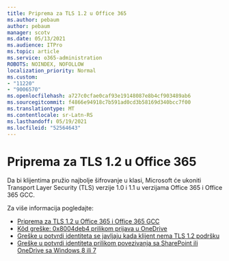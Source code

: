 ```yaml
---
title: Priprema za TLS 1.2 u Office 365
ms.author: pebaum
author: pebaum
manager: scotv
ms.date: 05/13/2021
ms.audience: ITPro
ms.topic: article
ms.service: o365-administration
ROBOTS: NOINDEX, NOFOLLOW
localization_priority: Normal
ms.custom:
- "11220"
- "9006570"
ms.openlocfilehash: a727c0cfae0caf93e19148087e8b4cf903489ab6
ms.sourcegitcommit: f4866e94918c7b591ad0cd3b58169d340bcc7f00
ms.translationtype: MT
ms.contentlocale: sr-Latn-RS
ms.lasthandoff: 05/19/2021
ms.locfileid: "52564643"
---
```

# <a name="preparing-for-tls-12-in-office-365"></a>Priprema za TLS 1.2 u Office 365

Da bi klijentima pružio najbolje šifrovanje u klasi, Microsoft će ukoniti Transport Layer Security (TLS) verzije 1.0 i 1.1 u verzijama Office 365 i Office 365 GCC. 

Za više informacija pogledajte:

- [Priprema za TLS 1.2 u Office 365 i Office 365 GCC](/microsoft-365/compliance/prepare-tls-1.2-in-office-365)
- [Kôd greške: 0x8004deb4 prilikom prijava u OneDrive](https://support.microsoft.com/office/error-code-0x8004deb4-when-signing-in-to-onedrive-e8a8d97c-a87e-4dda-a67e-bae4fef05dcb)
- [Greške u potvrdi identiteta se javljaju kada klijent nema TLS 1.2 podršku](/sharepoint/troubleshoot/administration/authentication-errors-tls12-support)
- [Greške u potvrdi identiteta prilikom povezivanja sa SharePoint ili OneDrive sa Windows 8 ili 7](/sharepoint/troubleshoot/administration/authentication-errors-windows7)